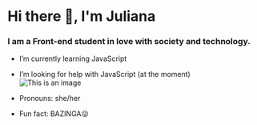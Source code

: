 # Hi there 👋, I'm Juliana

### I am a Front-end student in love with society and technology.


- I’m currently learning JavaScript
- I’m looking for help with JavaScript (at the moment)                                 
![This is an image](https://myoctocat.com/assets/images/base-octocat.svg)
        
- Pronouns: she/her
-  Fun fact: BAZINGA😜

